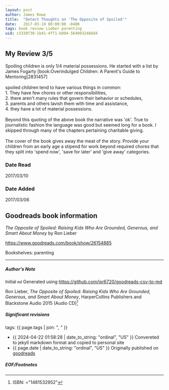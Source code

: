 ```yaml
---
layout: post
author: James Rowe
title:  "Detect Thoughts on 'The Opposite of Spoiled'"
date:   2017-03-10 00:00:00 -0400
tags: book review Lieber parenting
uid: c5338f30-1b41-4ff1-b084-564093248dd4
---
```


<!-- highly dependent on how you personally use jekyll templates, and how you want this to show up -->
<!-- escape any jekyll keys with double brackets -->

## My Review 3/5

Spoiling children is only 1/4 material possessions. He started with a list by James Fogarty [book:Overindulged Children: A Parent's Guide to Mentoring|2831457]<br/><br/>spoiled children tend to have various things in common: <br/>1. They have few chores or other responsibilities, <br/>2. there aren't many rules that govern their behavior or schedules, <br/>3. parents and others lavish them with time and assistance,<br/>4. they have a lot of material possessions.<br/><br/>Beyond this quoting of the above book the narrative was 'ok'. True to journalistic fashion the language was good but seemed long for a book. I skipped through many of the chapters pertaining charitable giving.<br/><br/>The cover of the book gives away the meat of the story. Provide your children from an early age a stipend for work beyond required chores that they split into 'spend now', 'save for later' and 'give away' categories.

### Date Read
2017/03/10

### Date Added
2017/03/06

## Goodreads book information

*The Opposite of Spoiled: Raising Kids Who Are Grounded, Generous, and Smart About Money* by Ron Lieber

https://www.goodreads.com/book/show/26154885

Bookshelves: parenting

---

##### Author's Note

Initial `md` Generated using https://github.com/jsr6720/goodreads-csv-to-md

Ron Lieber, *The Opposite of Spoiled: Raising Kids Who Are Grounded, Generous, and Smart About Money*,  HarperCollins Publishers and Blackstone Audio 2015 (Audio CD)[^1]

##### Significant revisions

tags: {{ page.tags | join: ", " }} <!-- todo move this somewhere -->

- {{ 2024-04-22 01:58:28 | date_to_string: "ordinal", "US" }} Convereted to jekyll markdown format and copied to personal site
- {{ page.date | date_to_string: "ordinal", "US" }} Originally published on [goodreads](https://www.goodreads.com)

##### EOF/Footnotes

[^1]: ISBN: ="1481532952"